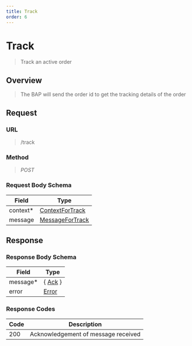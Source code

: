 ```yaml
---
title: Track
order: 6
---
```


# Track

> Track an active order

## Overview

> The BAP will send the order id to get the tracking details of the order

## Request

### URL

> /track

### Method

> _POST_

### Request Body Schema

| **Field** | **Type**                                                                     |
| --------- | ---------------------------------------------------------------------------- |
| context\* | [ContextForTrack](/reference/0.9.3/core/schema-reference/contextfortrack) |
| message   | [MessageForTrack](/reference/0.9.3/core/schema-reference/messagefortrack) |

## Response

### Response Body Schema

| **Field** | **Type**                                                 |
| --------- | -------------------------------------------------------- |
| message\* | { [Ack](/reference/0.9.3/core/schema-reference/ack) } |
| error     | [Error](/reference/0.9.3/core/schema-reference/error) |

### Response Codes

| **Code** | **Description**                     |
| -------- | ----------------------------------- |
| 200      | Acknowledgement of message received |
